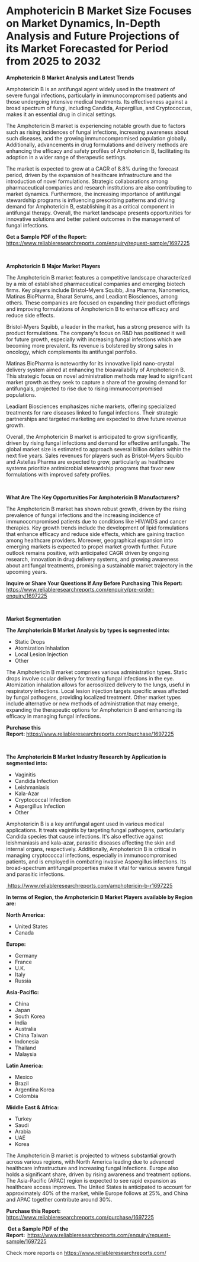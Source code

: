 <p><h1>Amphotericin B Market Size Focuses on Market Dynamics, In-Depth Analysis and Future Projections of its Market Forecasted for Period from 2025 to 2032</h1></p><p><strong>Amphotericin B Market Analysis and Latest Trends</strong></p>
<p><p>Amphotericin B is an antifungal agent widely used in the treatment of severe fungal infections, particularly in immunocompromised patients and those undergoing intensive medical treatments. Its effectiveness against a broad spectrum of fungi, including Candida, Aspergillus, and Cryptococcus, makes it an essential drug in clinical settings. </p><p>The Amphotericin B market is experiencing notable growth due to factors such as rising incidences of fungal infections, increasing awareness about such diseases, and the growing immunocompromised population globally. Additionally, advancements in drug formulations and delivery methods are enhancing the efficacy and safety profiles of Amphotericin B, facilitating its adoption in a wider range of therapeutic settings.</p><p>The market is expected to grow at a CAGR of 8.8% during the forecast period, driven by the expansion of healthcare infrastructure and the introduction of novel formulations. Strategic collaborations among pharmaceutical companies and research institutions are also contributing to market dynamics. Furthermore, the increasing importance of antifungal stewardship programs is influencing prescribing patterns and driving demand for Amphotericin B, establishing it as a critical component in antifungal therapy. Overall, the market landscape presents opportunities for innovative solutions and better patient outcomes in the management of fungal infections.</p></p>
<p><strong>Get a Sample PDF of the Report:&nbsp;</strong> <a href="https://www.reliableresearchreports.com/enquiry/request-sample/1697225?utm_campaign=2283&utm_medium=2&utm_source=Github&utm_content=ia&utm_term=27032025&utm_id=amphotericin-b">https://www.reliableresearchreports.com/enquiry/request-sample/1697225</a></p>
<p>&nbsp;</p>
<p><strong>Amphotericin B Major Market Players</strong></p>
<p><p>The Amphotericin B market features a competitive landscape characterized by a mix of established pharmaceutical companies and emerging biotech firms. Key players include Bristol-Myers Squibb, Jina Pharma, Nanomerics, Matinas BioPharma, Bharat Serums, and Leadiant Biosciences, among others. These companies are focused on expanding their product offerings and improving formulations of Amphotericin B to enhance efficacy and reduce side effects.</p><p>Bristol-Myers Squibb, a leader in the market, has a strong presence with its product formulations. The company's focus on R&D has positioned it well for future growth, especially with increasing fungal infections which are becoming more prevalent. Its revenue is bolstered by strong sales in oncology, which complements its antifungal portfolio.</p><p>Matinas BioPharma is noteworthy for its innovative lipid nano-crystal delivery system aimed at enhancing the bioavailability of Amphotericin B. This strategic focus on novel administration methods may lead to significant market growth as they seek to capture a share of the growing demand for antifungals, projected to rise due to rising immunocompromised populations.</p><p>Leadiant Biosciences emphasizes niche markets, offering specialized treatments for rare diseases linked to fungal infections. Their strategic partnerships and targeted marketing are expected to drive future revenue growth.</p><p>Overall, the Amphotericin B market is anticipated to grow significantly, driven by rising fungal infections and demand for effective antifungals. The global market size is estimated to approach several billion dollars within the next five years. Sales revenues for players such as Bristol-Myers Squibb and Astellas Pharma are expected to grow, particularly as healthcare systems prioritize antimicrobial stewardship programs that favor new formulations with improved safety profiles.</p></p>
<p>&nbsp;</p>
<p><strong>What Are The Key Opportunities For Amphotericin B Manufacturers?</strong></p>
<p><p>The Amphotericin B market has shown robust growth, driven by the rising prevalence of fungal infections and the increasing incidence of immunocompromised patients due to conditions like HIV/AIDS and cancer therapies. Key growth trends include the development of lipid formulations that enhance efficacy and reduce side effects, which are gaining traction among healthcare providers. Moreover, geographical expansion into emerging markets is expected to propel market growth further. Future outlook remains positive, with anticipated CAGR driven by ongoing research, innovation in drug delivery systems, and growing awareness about antifungal treatments, promising a sustainable market trajectory in the upcoming years.</p></p>
<p><strong>Inquire or Share Your Questions If Any Before Purchasing This Report:</strong> <a href="https://www.reliableresearchreports.com/enquiry/pre-order-enquiry/1697225?utm_campaign=2283&utm_medium=2&utm_source=Github&utm_content=ia&utm_term=27032025&utm_id=amphotericin-b">https://www.reliableresearchreports.com/enquiry/pre-order-enquiry/1697225</a></p>
<p>&nbsp;</p>
<p><strong>Market Segmentation</strong></p>
<p><strong>The Amphotericin B Market Analysis by types is segmented into:</strong></p>
<p><ul><li>Static Drops</li><li>Atomization Inhalation</li><li>Local Lesion Injection</li><li>Other</li></ul></p>
<p><p>The Amphotericin B market comprises various administration types. Static drops involve ocular delivery for treating fungal infections in the eye. Atomization inhalation allows for aerosolized delivery to the lungs, useful in respiratory infections. Local lesion injection targets specific areas affected by fungal pathogens, providing localized treatment. Other market types include alternative or new methods of administration that may emerge, expanding the therapeutic options for Amphotericin B and enhancing its efficacy in managing fungal infections.</p></p>
<p><strong>Purchase this Report:&nbsp;</strong><a href="https://www.reliableresearchreports.com/purchase/1697225?utm_campaign=2283&utm_medium=2&utm_source=Github&utm_content=ia&utm_term=27032025&utm_id=amphotericin-b">https://www.reliableresearchreports.com/purchase/1697225</a></p>
<p>&nbsp;</p>
<p><strong>The Amphotericin B Market Industry Research by Application is segmented into:</strong></p>
<p><ul><li>Vaginitis</li><li>Candida Infection</li><li>Leishmaniasis</li><li>Kala-Azar</li><li>Cryptococcal Infection</li><li>Aspergillus Infection</li><li>Other</li></ul></p>
<p><p>Amphotericin B is a key antifungal agent used in various medical applications. It treats vaginitis by targeting fungal pathogens, particularly Candida species that cause infections. It's also effective against leishmaniasis and kala-azar, parasitic diseases affecting the skin and internal organs, respectively. Additionally, Amphotericin B is critical in managing cryptococcal infections, especially in immunocompromised patients, and is employed in combating invasive Aspergillus infections. Its broad-spectrum antifungal properties make it vital for various severe fungal and parasitic infections.</p></p>
<p><a href="https://www.reliableresearchreports.com/amphotericin-b-r1697225?utm_campaign=2283&utm_medium=2&utm_source=Github&utm_content=ia&utm_term=27032025&utm_id=amphotericin-b">&nbsp;https://www.reliableresearchreports.com/amphotericin-b-r1697225</a></p>
<p><strong>In terms of Region, the Amphotericin B Market Players available by Region are:</strong></p>
<p>
    <p> <strong> North America: </strong>
        <ul>
            <li>United States</li>
            <li>Canada</li>
        </ul>
        </p> 
    <p> <strong> Europe: </strong>
        <ul>
            <li>Germany</li>
            <li>France</li>
            <li>U.K.</li>
            <li>Italy</li>
            <li>Russia</li>
        </ul>
        </p> 
    <p> <strong> Asia-Pacific: </strong>
        <ul>
            <li>China</li>
            <li>Japan</li>
            <li>South Korea</li>
            <li>India</li>
            <li>Australia</li>
            <li>China Taiwan</li>
            <li>Indonesia</li>
            <li>Thailand</li>
            <li>Malaysia</li>
        </ul>
        </p> 
    <p> <strong> Latin America: </strong>
        <ul>
            <li>Mexico</li>
            <li>Brazil</li>
            <li>Argentina Korea</li>
            <li>Colombia</li>
        </ul>
        </p> 
    <p> <strong> Middle East & Africa: </strong>
        <ul>
            <li>Turkey</li>
            <li>Saudi</li>
            <li>Arabia</li>
            <li>UAE</li>
            <li>Korea</li>
        </ul>
    </p>
    </p>
<p><p>The Amphotericin B market is projected to witness substantial growth across various regions, with North America leading due to advanced healthcare infrastructure and increasing fungal infections. Europe also holds a significant share, driven by rising awareness and treatment options. The Asia-Pacific (APAC) region is expected to see rapid expansion as healthcare access improves. The United States is anticipated to account for approximately 40% of the market, while Europe follows at 25%, and China and APAC together contribute around 30%.</p></p>
<p><strong>Purchase this Report: </strong><a href="https://www.reliableresearchreports.com/purchase/1697225?utm_campaign=2283&utm_medium=2&utm_source=Github&utm_content=ia&utm_term=27032025&utm_id=amphotericin-b">https://www.reliableresearchreports.com/purchase/1697225</a></p>
<p>&nbsp;<strong>Get a Sample PDF of the Report:&nbsp;&nbsp;</strong><a href="https://www.reliableresearchreports.com/enquiry/request-sample/1697225?utm_campaign=2283&utm_medium=2&utm_source=Github&utm_content=ia&utm_term=27032025&utm_id=amphotericin-b">https://www.reliableresearchreports.com/enquiry/request-sample/1697225</a></p>
<p><strong></strong></p>
<p>Check more reports on <a href="https://www.reliableresearchreports.com/?utm_campaign=2283&utm_medium=2&utm_source=Github&utm_content=ia&utm_term=27032025&utm_id=amphotericin-b">https://www.reliableresearchreports.com/</a></p>